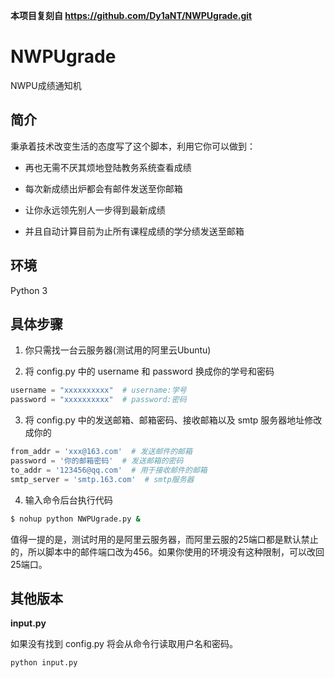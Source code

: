 **本项目复刻自 <https://github.com/Dy1aNT/NWPUgrade.git>**

# NWPUgrade
NWPU成绩通知机

## 简介
秉承着技术改变生活的态度写了这个脚本，利用它你可以做到：

* 再也无需不厌其烦地登陆教务系统查看成绩

* 每次新成绩出炉都会有邮件发送至你邮箱

* 让你永远领先别人一步得到最新成绩

* 并且自动计算目前为止所有课程成绩的学分绩发送至邮箱

## 环境
Python 3

## 具体步骤

1. 你只需找一台云服务器(测试用的阿里云Ubuntu)

2. 将 config.py 中的 username 和 password 换成你的学号和密码
```python
username = "xxxxxxxxxx"  # username:学号
password = "xxxxxxxxxx"  # password:密码
```
3. 将 config.py 中的发送邮箱、邮箱密码、接收邮箱以及 smtp 服务器地址修改成你的
```python
from_addr = 'xxx@163.com'  # 发送邮件的邮箱
password = '你的邮箱密码'  # 发送邮箱的密码
to_addr = '123456@qq.com'  # 用于接收邮件的邮箱
smtp_server = 'smtp.163.com'  # smtp服务器
```
4. 输入命令后台执行代码

```sh
$ nohup python NWPUgrade.py &
```

值得一提的是，测试时用的是阿里云服务器，而阿里云服的25端口都是默认禁止的，所以脚本中的邮件端口改为456。如果你使用的环境没有这种限制，可以改回25端口。

## 其他版本

**input.py**

如果没有找到 config.py 将会从命令行读取用户名和密码。

```sh
python input.py
```

